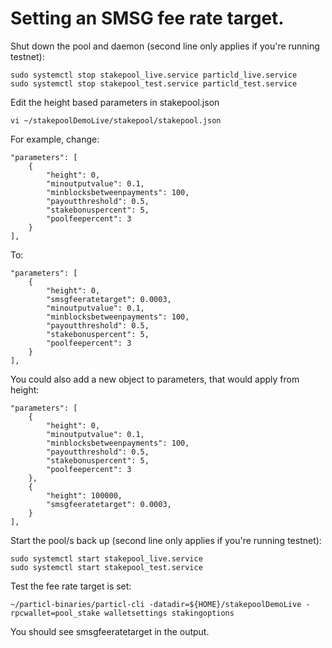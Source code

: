 # Setting an SMSG fee rate target.


Shut down the pool and daemon (second line only applies if you're running testnet):

    sudo systemctl stop stakepool_live.service particld_live.service
    sudo systemctl stop stakepool_test.service particld_test.service


Edit the height based parameters in stakepool.json

    vi ~/stakepoolDemoLive/stakepool/stakepool.json


For example, change:

    "parameters": [
        {
            "height": 0,
            "minoutputvalue": 0.1,
            "minblocksbetweenpayments": 100,
            "payoutthreshold": 0.5,
            "stakebonuspercent": 5,
            "poolfeepercent": 3
        }
    ],


To:

    "parameters": [
        {
            "height": 0,
            "smsgfeeratetarget": 0.0003,
            "minoutputvalue": 0.1,
            "minblocksbetweenpayments": 100,
            "payoutthreshold": 0.5,
            "stakebonuspercent": 5,
            "poolfeepercent": 3
        }
    ],


You could also add a new object to parameters, that would apply from height:

    "parameters": [
        {
            "height": 0,
            "minoutputvalue": 0.1,
            "minblocksbetweenpayments": 100,
            "payoutthreshold": 0.5,
            "stakebonuspercent": 5,
            "poolfeepercent": 3
        },
        {
            "height": 100000,
            "smsgfeeratetarget": 0.0003,
        }
    ],


Start the pool/s back up (second line only applies if you're running testnet):

    sudo systemctl start stakepool_live.service
    sudo systemctl start stakepool_test.service


Test the fee rate target is set:

    ~/particl-binaries/particl-cli -datadir=${HOME}/stakepoolDemoLive -rpcwallet=pool_stake walletsettings stakingoptions


You should see smsgfeeratetarget in the output.
